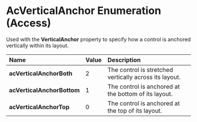 
# AcVerticalAnchor Enumeration (Access)

Used with the  **VerticalAnchor** property to specify how a control is anchored vertically within its layout.



|**Name**|**Value**|**Description**|
|:-----|:-----|:-----|
| **acVerticalAnchorBoth**|2|The control is stretched vertically across its layout.|
| **acVerticalAnchorBottom**|1|The control is anchored at the bottom of its layout.|
| **acVerticalAnchorTop**|0|The control is anchored at the top of its layout.|
